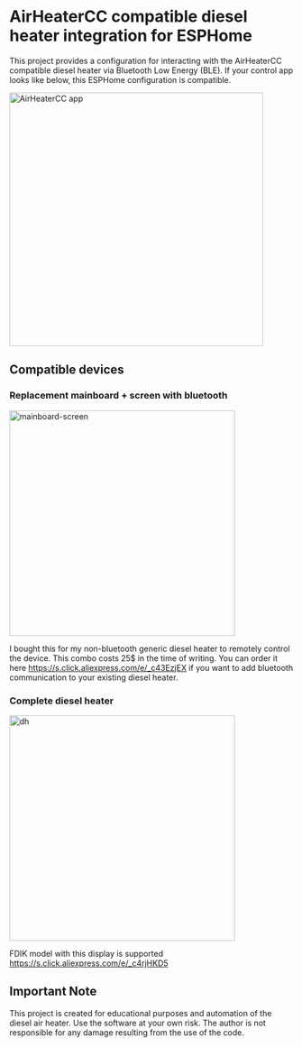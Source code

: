 # AirHeaterCC compatible diesel heater integration for ESPHome

This project provides a configuration for interacting with the AirHeaterCC compatible diesel heater via Bluetooth Low Energy (BLE). If your control app looks like below, this ESPHome configuration is compatible.

<img height="450" alt="AirHeaterCC app" src="https://github.com/user-attachments/assets/f6049372-5d93-4352-b19f-529b94d5cb3d" />

## Compatible devices
### Replacement mainboard + screen with bluetooth
<img height="400" alt="mainboard-screen" src="https://github.com/user-attachments/assets/1406ca46-ed51-4f94-902a-a728558defa4" />

I bought this for my non-bluetooth generic diesel heater to remotely control the device.
This combo costs 25$ in the time of writing. You can order it here https://s.click.aliexpress.com/e/_c43EzjEX if you want to add bluetooth communication to your existing diesel heater.

### Complete diesel heater
<img height="400" alt="dh" src="https://github.com/user-attachments/assets/61b9acfd-64a3-41f0-b29c-1a4c8f2e0a1d" />

FDIK model with this display is supported https://s.click.aliexpress.com/e/_c4rjHKD5

## Important Note
This project is created for educational purposes and automation of the diesel air heater. Use the software at your own risk. The author is not responsible for any damage resulting from the use of the code.

